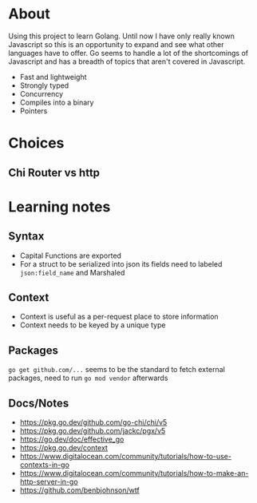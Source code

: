 # About

Using this project to learn Golang. Until now I have only really known Javascript so this is an opportunity to expand and see what other languages have to offer. Go seems to handle a lot of the shortcomings of Javascript and has a breadth of topics that aren't covered in Javascript.

- Fast and lightweight
- Strongly typed
- Concurrency
- Compiles into a binary
- Pointers

# Choices

## Chi Router vs http

# Learning notes

## Syntax

- Capital Functions are exported
- For a struct to be serialized into json its fields need to labeled `json:field_name` and Marshaled

## Context

- Context is useful as a per-request place to store information
- Context needs to be keyed by a unique type

## Packages

`go get github.com/...` seems to be the standard to fetch external packages, need to run `go mod vendor` afterwards

## Docs/Notes

- https://pkg.go.dev/github.com/go-chi/chi/v5
- https://pkg.go.dev/github.com/jackc/pgx/v5
- https://go.dev/doc/effective_go
- https://pkg.go.dev/context
- https://www.digitalocean.com/community/tutorials/how-to-use-contexts-in-go
- https://www.digitalocean.com/community/tutorials/how-to-make-an-http-server-in-go
- https://github.com/benbjohnson/wtf
